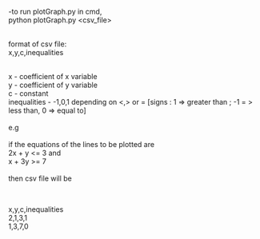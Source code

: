 -to run plotGraph.py
in cmd, <br/>
python plotGraph.py <csv_file><br/>
<br/>

format of csv file: <br/>
x,y,c,inequalities <br/>
<br/>

x - coefficient of x variable  <br/>
y - coefficient of y variable <br/>
c - constant <br/>
inequalities - -1,0,1 depending on <,> or = [signs : 1 => greater than ; -1 = > less than, 0 => equal to] <br/>
<br/>
e.g <br/>
<br/>
if the equations of the lines to be plotted are <br/>
2x + y <= 3 and <br/>
x + 3y >= 7 <br/>
<br/>
then csv file will be <br/>

<br/>

x,y,c,inequalities <br/>
2,1,3,1 <br/>
1,3,7,0
